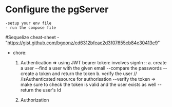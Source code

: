 # Configure the pgServer

    -setup your env file 
    - run the compose file
 #Sequelize cheat-sheet
 -"<https://gist.github.com/bgoonz/cd6312bfeae2d3f07655cb84e30413e9>"

- chore:
    1. Authentication =>
    using JWT bearer token:
    involves signIn ::
        a. create a user
        --find a user with the given email
        --compare the passwords
        --create a token and return the token
        b. verify the user // /isAuthenticated resource for authorisation
            --verify the token
                => make sure to check the token is valid and the user exists as well
            --return the user's Id

    2. Authorization
